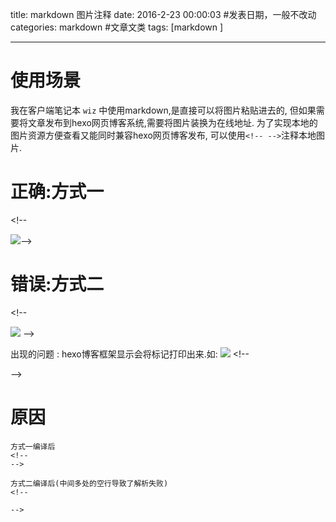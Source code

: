 title: markdown 图片注释
date: 2016-2-23 00:00:03 #发表日期，一般不改动
categories: markdown #文章文类
tags: [markdown ]

---
# 使用场景
我在客户端笔记本 `wiz` 中使用markdown,是直接可以将图片粘贴进去的,
但如果需要将文章发布到hexo网页博客系统,需要将图片装换为在线地址.
为了实现本地的图片资源方便查看又能同时兼容hexo网页博客发布,
可以使用`<!-- -->`注释本地图片.

# 正确:方式一
<\!--

![](http://7xnbs3.com1.z0.glb.clouddn.com/16-2-23/87267740.jpg)-->

<!--
 -->
# 错误:方式二
<\!--

![](http://7xnbs3.com1.z0.glb.clouddn.com/16-2-23/87267740.jpg)
-->

<!--
-->
出现的问题 : hexo博客框架显示会将标记打印出来.如:
![](http://7xnbs3.com1.z0.glb.clouddn.com/16-2-23/87267740.jpg)
<\!--

-->

# 原因
```
方式一编译后
<!--
-->

方式二编译后(中间多处的空行导致了解析失败)
<!--

-->
```

<!-- more -->